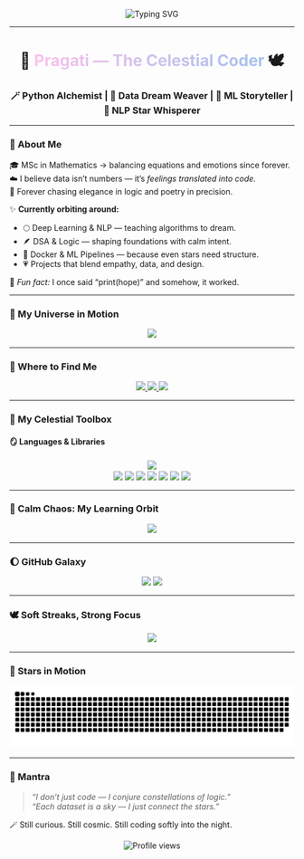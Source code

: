 <!-- 🌙 PRAGATI’S CELESTIAL README — “Code Written in Constellations” -->

<p align="center">
  <img src="https://readme-typing-svg.herokuapp.com?font=Quicksand&weight=600&duration=3500&pause=1000&color=F4B6C2&center=true&vCenter=true&width=600&lines=🌙+Hey+Universe,+I'm+Pragati;🪄+Weaving+Dreams+With+Data;💫+Turning+Logic+Into+Light;🌸+Coding+Between+Stars+and+Syntax" alt="Typing SVG" />
</p>

---

<h1 align="center">
  🌌 <span style="background: linear-gradient(90deg, #FBC2EB 0%, #A6C1EE 100%); -webkit-background-clip: text; -webkit-text-fill-color: transparent;">Pragati — The Celestial Coder</span> 🕊️
</h1>

<h3 align="center">🪄 Python Alchemist | 🌙 Data Dream Weaver | 🌸 ML Storyteller | 💬 NLP Star Whisperer</h3>

---

### 🌷 About Me  

🎓 MSc in Mathematics → balancing equations and emotions since forever.  
☁️ I believe data isn’t numbers — it’s *feelings translated into code.*  
💭 Forever chasing elegance in logic and poetry in precision.  

✨ **Currently orbiting around:**  
- 🌕 Deep Learning & NLP — teaching algorithms to dream.  
- 🪶 DSA & Logic — shaping foundations with calm intent.  
- 🌊 Docker & ML Pipelines — because even stars need structure.  
- 💗 Projects that blend empathy, data, and design.  

💫 *Fun fact:* I once said “print(hope)” and somehow, it worked.

---

### 🌌 My Universe in Motion  

<p align="center">
  <img src="https://github-profile-trophy.vercel.app/?username=prA-G&theme=gruvbox_light&no-frame=true&column=6&margin-w=15&margin-h=10" />
</p>

---

### 🌠 Where to Find Me  

<p align="center">
  <a href="https://www.linkedin.com/in/pragati-dwivedi-pra-g/" target="_blank">
    <img src="https://img.shields.io/badge/LinkedIn-Pragati%20Dwivedi-C0AEF9?style=for-the-badge&logo=linkedin&logoColor=white"/>
  </a> 
  <a href="https://leetcode.com/Praguu/" target="_blank">
    <img src="https://img.shields.io/badge/LeetCode-Pragu-F4B6C2?style=for-the-badge&logo=leetcode&logoColor=white"/>
  </a>
  <a href="mailto:prdwi2101@gmail.com" target="_blank">
    <img src="https://img.shields.io/badge/Email-Me-FFD6E8?style=for-the-badge&logo=gmail&logoColor=white"/>
  </a>
</p>

---

### 🧺 My Celestial Toolbox  

#### 🪞 Languages & Libraries  
<p align="center">
  <img src="https://skillicons.dev/icons?i=python,sqlite,git,github,vscode,docker" />
  <br/>
  <img src="https://img.shields.io/badge/Pandas-FADDE1?style=flat&logo=pandas&logoColor=5B4B8A"/>
  <img src="https://img.shields.io/badge/NumPy-E8DFF5?style=flat&logo=numpy&logoColor=3C3C9E"/>
  <img src="https://img.shields.io/badge/Matplotlib-FCE2DB?style=flat&logo=matplotlib&logoColor=5B4B8A"/>
  <img src="https://img.shields.io/badge/Seaborn-DDEDEA?style=flat&logo=seaborn&logoColor=3C3C9E"/>
  <img src="https://img.shields.io/badge/scikit--learn-FDFCDC?style=flat&logo=scikit-learn&logoColor=E59866"/>
  <img src="https://img.shields.io/badge/NLTK-FCF6BD?style=flat&logo=nltk&logoColor=6B705C"/>
  <img src="https://img.shields.io/badge/spaCy-DBEAFE?style=flat&logo=spacy&logoColor=1D4ED8"/>
</p>

---

### 🌙 Calm Chaos: My Learning Orbit  

<p align="center">
  <img src="https://readme-typing-svg.herokuapp.com?font=Quicksand&pause=1200&color=A6C1EE&center=true&vCenter=true&width=600&lines=🌠+LeetCode+like+a+Meditation;🌸+Patterns+and+Peace;🌙+Calm+Mind,+Sharp+Logic;🪞+Growing+in+Grace+and+Code" />
</p>

---

### 🌔 GitHub Galaxy  

<p align="center">
  <img height="180" src="https://github-readme-stats.vercel.app/api?username=prA-G&show_icons=true&theme=transparent&title_color=A6C1EE&icon_color=F4B6C2&text_color=2E2E2E&hide_border=true"/>
  <img height="180" src="https://github-readme-stats.vercel.app/api/top-langs/?username=prA-G&layout=compact&theme=transparent&title_color=A6C1EE&text_color=5B4B8A&hide_border=true"/>
</p>

---

### 🕊️ Soft Streaks, Strong Focus  

<p align="center">
  <img src="https://streak-stats.demolab.com?user=prA-G&theme=transparent&hide_border=true&ring=F4B6C2&fire=FADDE1&currStreakLabel=A6C1EE"/>
</p>

---

### 🌌 Stars in Motion  

<p align="center">
  <img src="https://github.com/Platane/snk/raw/output/github-contribution-grid-snake.svg" alt="snake pastel animation" />
</p>

---

### 🌙 Mantra  

> _“I don’t just code — I conjure constellations of logic.”_  
> _“Each dataset is a sky — I just connect the stars.”_  

🪄 Still curious. Still cosmic. Still coding softly into the night.  

<p align="center">
  <img src="https://komarev.com/ghpvc/?username=prA-G&color=F4B6C2&label=✨+Celestial+Visitors" alt="Profile views"/>
</p>
